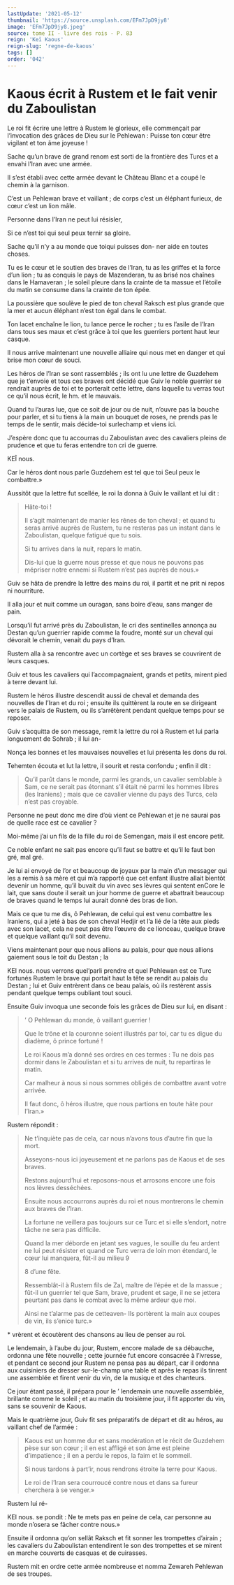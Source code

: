 ```yaml
---
lastUpdate: '2021-05-12'
thumbnail: 'https://source.unsplash.com/EFm7JpD9jy8'
image: 'EFm7JpD9jy8.jpeg'
source: tome II - livre des rois - P. 83
reign: 'Keï Kaous'
reign-slug: 'regne-de-kaous'
tags: []
order: '042'
---
```


# Kaous écrit à Rustem et le fait venir du Zaboulistan

Le roi fit écrire une lettre à Rustem le glorieux, elle commençait par l’invocation des grâces de Dieu sur le Pehlewan : Puisse ton cœur être vigilant et ton âme joyeuse !

Sache qu’un brave de grand renom est sorti de la frontière des Turcs et a envahi l’Iran avec une armée.

Il s’est établi avec cette armée devant le Château Blanc et a coupé le chemin à la garnison.

C’est un Pehlewan brave et vaillant ; de corps c’est un éléphant furieux, de cœur c’est un lion mâle.

Personne dans l’Iran ne peut lui résisler,

Si ce n’est toi qui seul peux ternir sa gloire.

Sache qu’il n’y a au monde que toiqui puisses don- ner aide en toutes choses.

Tu es le cœur et le soutien des braves de l’Iran, tu as les griffes et la force d’un lion ; tu as conquis le pays de Mazenderan, tu as brisé nos chaînes dans le Hamaveran ; le soleil pleure dans la crainte de ta massue et l’étoile du matin se consume dans la crainte de ton épée.

La poussière que soulève le pied de ton cheval Raksch est plus grande que la mer et aucun éléphant n’est ton égal dans le combat.

Ton lacet enchaîne le lion, tu lance perce le rocher ; tu es l’asile de l’Iran dans tous ses maux et c’est grâce à toi que les guerriers portent haut leur casque.

Il nous arrive maintenant une nouvelle alliaire qui nous met en danger et qui brise mon cœur de souci.

Les héros de l’Iran se sont rassemblés ; ils ont lu une lettre de Guzdehem que je t’envoie et tous ces braves ont décidé que Guiv le noble guerrier se rendrait auprès de toi et te porterait cette lettre, dans laquelle tu verras tout ce qu’il nous écrit, le hm. et le mauvais.

Quand tu l’auras lue, que ce soit de jour ou de nuit, n’ouvre pas la bouche pour parler, et si tu tiens à la main un bouquet de roses, ne prends pas le temps de le sentir, mais décide-toi surlechamp et viens ici.

J’espère donc que tu accourras du Zaboulistan avec des cavaliers pleins de prudence et que tu feras entendre ton cri de guerre.

KEÎ nous.

Car le héros dont nous parle Guzdehem est tel que toi Seul peux le combattre.»

Aussitôt que la lettre fut scellée, le roi la donna à Guiv le vaillant et lui dit :

> Hâte-toi !
>
> Il s’agit maintenant de manier les rênes de ton cheval ; et quand tu seras arrivé auprès de Rustem, tu ne resteras pas un instant dans le Zaboulistan, quelque fatigué que tu sois.
>
> Si tu arrives dans la nuit, repars le matin.
>
> Dis-lui que la guerre nous presse et que nous ne pouvons pas mépriser notre ennemi si Rustem n’est pas auprès de nous.»

Guiv se hâta de prendre la lettre des mains du roi, il partit et ne prit ni repos ni nourriture.

Il alla jour et nuit comme un ouragan, sans boire d’eau, sans manger de pain.

Lorsqu’il fut arrivé près du Zaboulistan, le cri des sentinelles annonça au Destan qu’un guerrier rapide comme la foudre, monté sur un cheval qui dévorait le chemin, venait du pays d’Iran.

Rustem alla à sa rencontre avec un cortège et ses braves se couvrirent de leurs casques.

Guiv et tous les cavaliers qui l’accompagnaient, grands et petits, mirent pied à terre devant lui.

Rustem le héros illustre descendit aussi de cheval et demanda des nouvelles de l’Iran et du roi ; ensuite ils quittèrent la route en se dirigeant vers le palais de Rustem, ou ils s’arrêtèrent pendant quelque temps pour se reposer.

Guiv s’acquitta de son message, remit la lettre du roi à Rustem et lui parla longuement de Sohrab ; il lui an-

Nonça les bonnes et les mauvaises nouvelles et lui présenta les dons du roi.

Tehemten écouta et lut la lettre, il sourit et resta confondu ; enfin il dit :

> Qu’il parût dans le monde, parmi les grands, un cavalier semblable à Sam, ce ne serait pas étonnant s’il était né parmi les hommes libres (les Iraniens) ; mais que ce cavalier vienne du pays des Turcs, cela n’est pas croyable.

Personne ne peut donc me dire d’où vient ce Pehlewan et je ne saurai pas de quelle race est ce cavalier ?

Moi-même j’ai un fils de la fille du roi de Semengan, mais il est encore petit.

Ce noble enfant ne sait pas encore qu’il faut se battre et qu’il le faut bon gré, mal gré.

Je lui ai envoyé de l’or et beaucoup de joyaux par la main d’un messager qui les a remis à sa mère et qui m’a rapporté que cet enfant illustre allait bientôt devenir un homme, qu’il buvait du vin avec ses lèvres qui sentent enCore le lait, que sans doute il serait un jour homme de guerre et abattrait beaucoup de braves quand le temps lui aurait donné des bras de lion.

Mais ce que tu me dis, ô Pehlewan, de celui qui est venu combattre les Iraniens, qui a jeté à bas de son cheval Hedjir et l’a lié de la tête aux pieds avec son lacet, cela ne peut pas être l’œuvre de ce lionceau, quelque brave et quelque vaillant qu’il soit devenu.

Viens maintenant pour que nous allions au palais, pour que nous allions gaiement sous le toit du Destan ; la

KEI nous. nous verrons quel’parli prendre et quel Pehlewan est ce Turc fortunés Rustem le brave qui portait haut la tête se rendit au palais du Destan ; lui et Guiv entrèrent dans ce beau palais, où ils restèrent assis pendant quelque temps oubliant tout souci.

Ensuite Guiv invoqua une seconde fois les grâces de Dieu sur lui, en disant :

> ’
O Pehlewan du monde, ô vaillant guerrier !
>
> Que le trône et la couronne soient illustrés par toi, car tu es digue du diadème, ô prince fortuné !
>
> Le roi Kaous m’a donné ses ordres en ces termes : Tu ne dois pas dormir dans le Zaboulistan et si tu arrives de nuit, tu repartiras le matin.
>
> Car malheur à nous si nous sommes obligés de combattre avant votre arrivée.
>
> Il faut donc, ô héros illustre, que nous partions en toute hâte pour l’Iran.»

Rustem répondit :

> Ne t’inquiète pas de cela, car nous n’avons tous d’autre fin que la mort.
>
> Asseyons-nous ici joyeusement et ne parlons pas de Kaous et de ses braves.
>
> Restons aujourd’hui et reposons-nous et arrosons encore une fois nos lèvres desséchées.
>
> Ensuite nous accourrons auprès du roi et nous montrerons le chemin aux braves de l’Iran.
>
> La fortune ne veillera pas toujours sur ce Turc et si elle s’endort, notre tâche ne sera pas difficile.
>
> Quand la mer déborde en jetant ses vagues, le souille du feu ardent ne lui peut résister et quand ce Turc verra de loin mon étendard, le cœur lui manquera, fût-il au milieu
9
>
> 8 d’une fête.
>
> Ressemblât-il à Rustem fils de Zal, maître de l’épée et de la massue ; fût-il un guerrier tel que Sam, brave, prudent et sage, il ne se jettera peurtant pas dans le combat avec la même ardeur que moi.
>
> Ainsi ne t’alarme pas de cetteaven-
Ils portèrent la main aux coupes de vin, ils s’enice turc.»

\*
vrèrent et écoutèrent des chansons au lieu de penser au roi.

Le lendemain, à l’aube du jour, Rustem, encore malade de sa débauche, ordonna une fête nouvelle ; cette journée fut encore consacrée à l’ivresse, et pendant ce second jour Rustem ne pensa pas au départ, car il ordonna aux cuisiniers de dresser sur-le-champ une table et après le repas ils tinrent une assemblée et firent venir du vin, de la musique et des chanteurs.

Ce jour étant passé, il prépara pour le
’ lendemain une nouvelle assemblée, brillante comme le soleil ; et au matin du troisième jour, il fit apporter du vin, sans se souvenir de Kaous.

Mais le quatrième jour, Guiv fit ses préparatifs de départ et dit au héros, au vaillant chef de l’armée :

> Kaous est un homme dur et sans modération et le récit de Guzdehem pèse sur son cœur ; il en est affligé et son âme est pleine d’impatience ; il en a perdu le repos, la faim et le sommeil.
>
> Si nous tardons à part’ir, nous rendrons étroite la terre pour Kaous.
>
> Le roi de l’Iran sera courroucé contre nous et dans sa fureur cherchera à se venger.»

Rustem lui ré-

KEI nous. se pondit : Ne te mets pas en peine de cela, car personne au monde n’osera se fâcher contre nous.»

Ensuite il ordonna qu’on sellât Raksch et fit sonner les trompettes d’airain ; les cavaliers du Zaboulistan entendirent le son des trompettes et se mirent en marche couverts de casquas et de cuirasses.

Rustem mit en ordre cette armée nombreuse et nomma Zewareh Pehlewan de ses troupes.

